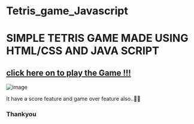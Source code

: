 # Tetris_game_Javascript

# SIMPLE TETRIS GAME MADE USING HTML/CSS AND JAVA SCRIPT
## [click here on to play the Game !!!](https://shubhamkr3011.github.io/Tetris_game_Javascript/)

![image](https://user-images.githubusercontent.com/95858496/184845754-539b1011-3d19-4c45-83e9-8655cc82b64a.png)
 
 It have a score feature and game over feature also..👾👾
 
 ### Thankyou
